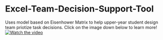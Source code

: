 
# Excel-Team-Decision-Support-Tool
Uses model based on Eisenhower Matrix to help upper-year student design team priotize task decisions. Click on the image down below to learn more!
[![Watch the video](https://excelwithbusiness.com/wp-content/uploads/2017/09/advancedVBA.png)](https://www.youtube.com/watch?v=AuXmkHhLrsw)
